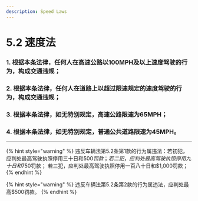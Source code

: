 ```yaml
---
description: Speed Laws
---
```


# 5.2 速度法

### 1. 根据本条法律，任何人在高速公路以100MPH及以上速度驾驶的行为，构成交通违规；


### 2. 根据本条法律，任何人在道路上以超过限速规定的速度驾驶的行为，构成交通违规；


### 3. 根据本条法律，如无特别规定，高速公路限速为65MPH；


### 4. 根据本条法律，如无特别规定，普通公共道路限速为45MPH。

***

{% hint style="warning" %}
违反车辆法第5.2条第1款的行为属违法：若初犯，应判处最高驾驶执照停用三十日和$500罚款；  若二犯，应判处最高驾驶执照停用九十日和$750罚款；    若三犯，应判处最高驾驶执照停用一百八十日和$1,000罚款；
{% endhint %}

{% hint style="warning" %}
违反车辆法第5.2条第2款的行为属违法，应判处最高$500罚款。
{% endhint %}